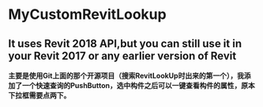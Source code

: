 # MyCustomRevitLookup
## It uses Revit 2018 API,but you can still use it in your Revit 2017 or any earlier version of Revit
**主要是使用Git上面的那个开源项目（搜索RevitLookUp时出来的第一个），我添加了一个快速查询的PushButton，选中构件之后可以一键查看构件的属性，原本下拉框需要点两下。**
